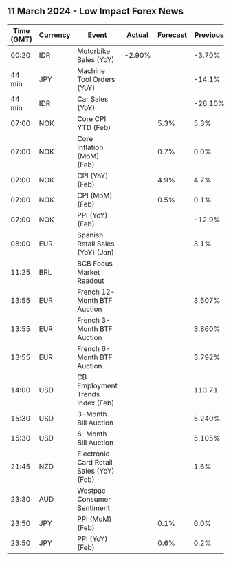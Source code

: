 ## 11 March 2024 - Low Impact Forex News

| Time (GMT) | Currency | Event | Actual | Forecast | Previous |
|------|----------|-------|--------|----------|----------|
| 00:20 | IDR | Motorbike Sales (YoY) | -2.90% |  | -3.70% |
| 44 min | JPY | Machine Tool Orders (YoY) |  |  | -14.1% |
| 44 min | IDR | Car Sales (YoY) |  |  | -26.10% |
| 07:00 | NOK | Core CPI YTD (Feb) |  | 5.3% | 5.3% |
| 07:00 | NOK | Core Inflation (MoM) (Feb) |  | 0.7% | 0.0% |
| 07:00 | NOK | CPI (YoY) (Feb) |  | 4.9% | 4.7% |
| 07:00 | NOK | CPI (MoM) (Feb) |  | 0.5% | 0.1% |
| 07:00 | NOK | PPI (YoY) (Feb) |  |  | -12.9% |
| 08:00 | EUR | Spanish Retail Sales (YoY) (Jan) |  |  | 3.1% |
| 11:25 | BRL | BCB Focus Market Readout |  |  |  |
| 13:55 | EUR | French 12-Month BTF Auction |  |  | 3.507% |
| 13:55 | EUR | French 3-Month BTF Auction |  |  | 3.860% |
| 13:55 | EUR | French 6-Month BTF Auction |  |  | 3.792% |
| 14:00 | USD | CB Employment Trends Index (Feb) |  |  | 113.71 |
| 15:30 | USD | 3-Month Bill Auction |  |  | 5.240% |
| 15:30 | USD | 6-Month Bill Auction |  |  | 5.105% |
| 21:45 | NZD | Electronic Card Retail Sales (YoY) (Feb) |  |  | 1.6% |
| 23:30 | AUD | Westpac Consumer Sentiment |  |  |  |
| 23:50 | JPY | PPI (MoM) (Feb) |  | 0.1% | 0.0% |
| 23:50 | JPY | PPI (YoY) (Feb) |  | 0.6% | 0.2% |
